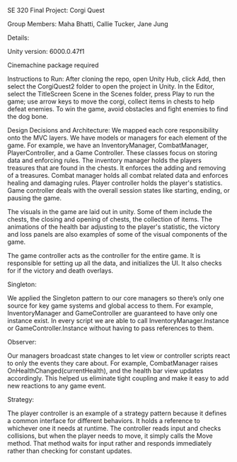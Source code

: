 
SE 320 Final Project: Corgi Quest 

Group Members: Maha Bhatti, Callie Tucker, Jane Jung

Details:

Unity version: 6000.0.47f1

Cinemachine package required

Instructions to Run:
After cloning the repo, open Unity Hub, click Add, then select the CorgiQuest2 folder
to open the project in Unity. In the Editor, select the TitleScreen Scene in the Scenes folder, 
press Play to run the game; use arrow keys to move the corgi, collect items in chests to help defeat enemies. 
To win the game, avoid obstacles and fight enemies to find the dog bone.

Design Decisions and Architecture:
We mapped each core responsibility onto the MVC layers. We have models or managers for 
each element of the game. For example, we have an InventoryManager, CombatManager, PlayerController, and a Game Controller.
These classes focus on storing data and enforcing rules. The inventory manager holds the
players treasures that are found in the chests. It enforces the adding and removing of a treasures. 
Combat manager holds all combat related data and enforces healing and damaging rules. Player controller
holds the player's statistics. Game controller deals with the overall session states like starting,
ending, or pausing the game. 

The visuals in the game are laid out in unity. Some of them include the chests, the closing and 
opening of chests, the collection of items. The animations of the health bar adjusting to the 
player's statistic, the victory and loss panels are also examples of some of the visual components of the game.

The game controller acts as the controller for the entire game. It is responsible for setting up all the data, and 
initializes the UI. It also checks for if the victory and death overlays. 


Singleton: 

We applied the Singleton pattern to our core managers so there’s only one source for key game systems 
and global access to them. For example,  InventoryManager and GameController are guaranteed to have only
one instance exist. In every script we are able to call InventoryManager.Instance or GameController.Instance without 
having to pass references to them.

Observer:

Our managers broadcast state changes to let view or controller scripts react to only the events they care about. 
For example, CombatManager raises OnHealthChanged(currentHealth), and the health bar view updates accordingly. 
This helped us eliminate tight coupling and make it easy to add new reactions to any game event.

Strategy: 

The player controller is an example of a strategy pattern because it defines a common interface for different 
behaviors. It holds a reference to whichever one it needs at runtime. The controller reads input and checks collisions,
but when the player needs to move, it simply calls the Move method. That method waits for input rather and responds
immediately rather than checking for constant updates. 


